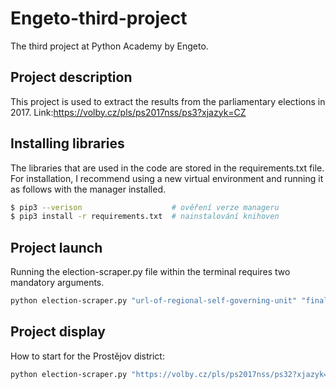 # Engeto-third-project

The third project at Python Academy by Engeto.

## Project description

This project is used to extract the results from the parliamentary elections in 2017. Link:https://volby.cz/pls/ps2017nss/ps3?xjazyk=CZ

## Installing libraries
The libraries that are used in the code are stored in the requirements.txt file. For installation, I recommend using a new virtual environment and running it as follows with the manager installed.

```bash
$ pip3 --verison                    # ověření verze manageru
$ pip3 install -r requirements.txt  # nainstalování knihoven
```

## Project launch

Running the election-scraper.py file within the terminal requires two mandatory arguments.

```bash
python election-scraper.py "url-of-regional-self-governing-unit" "final-file"
```

## Project display

How to start for the Prostějov district:

```bash
python election-scraper.py "https://volby.cz/pls/ps2017nss/ps32?xjazyk=CZ&xkraj=12&xnumnuts=7103" "prostejov.csv"
```
